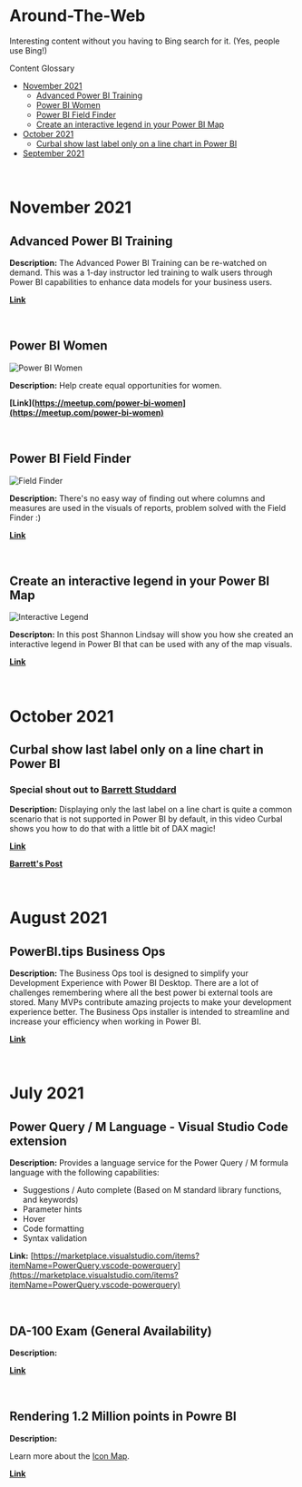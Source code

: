 # Around-The-Web
Interesting content without you having to Bing search for it. (Yes, people use Bing!)

Content Glossary

- [November 2021](#November-2021)
  - [Advanced Power BI Training](#Advanced-Power-BI-Training)
  - [Power BI Women](#Power-BI-Women)
  - [Power BI Field Finder](#Power-BI-Field-Finder)
  - [Create an interactive legend in your Power BI Map](#Create-an-interactive-legend-in-your-Power-BI-Map)
- [October 2021](#October-2021)
  - [Curbal show last label only on a line chart in Power BI](#Curbal-show-last-label-only-on-a-line-chart-in-Power-BI)
- [September 2021](#September-2021)
</br>

# November 2021

## Advanced Power BI Training
**Description:** The Advanced Power BI Training can be re-watched on demand. This was a 1-day instructor led training to walk users through Power BI capabilities to enhance data models for your business users.

**[Link](https://aka.ms/PBITraining12102020)**

</br>


## Power BI Women
![Power BI Women](https://secure.meetupstatic.com/photos/event/7/f/6/4/600_494252612.jpeg)

**Description:** Help create equal opportunities for women.

**[Link](https://meetup.com/power-bi-women](https://meetup.com/power-bi-women)**

</br>


## Power BI Field Finder
![Field Finder](https://stephtbruno.files.wordpress.com/2020/11/image-5.png)

**Description:** There's no easy way of finding out where columns and measures are used in the visuals of reports, problem solved with the Field Finder :)

**[Link](https://data-witches.com/2020/11/17/power-bi-field-finder/)**

</br>

## Create an interactive legend in your Power BI Map
![Interactive Legend](https://stephtbruno.files.wordpress.com/2020/10/2020-10-24_20-42-58.gif)

**Descripton:** In this post Shannon Lindsay will show you how she created an interactive legend in Power BI that can be used with any of the map visuals.

**[Link](https://data-witches.com/2020/10/24/create-an-interactive-legend-in-your-power-bi-map/)**

</br>

# October 2021

## Curbal show last label only on a line chart in Power BI

### Special shout out to [Barrett Studdard](https://datastud.dev)

**Description:** Displaying only the last label on a line chart is quite a common scenario that is not supported in Power BI by default, in this video Curbal shows you how to do that with a little bit of DAX magic!

**[Link](https://www.youtube.com/watch?v=tGL7C2gLOsE)**

**[Barrett's Post](https://datastud.dev/posts/power-bi-line-start-end-labels)**

</br>

# August 2021

## PowerBI.tips Business Ops
**Description:** The Business Ops tool is designed to simplify your Development Experience with Power BI Desktop. There are a lot of challenges remembering where all the best power bi external tools are stored.  Many MVPs contribute amazing projects to make your development experience better.  The Business Ops installer is intended to streamline and increase your efficiency when working in Power BI.

**[Link](https://powerbi.tips/product/business-ops-beta/)**

</br>

# July 2021

## Power Query / M Language - Visual Studio Code extension
**Description:** Provides a language service for the Power Query / M formula language with the following capabilities:

- Suggestions / Auto complete (Based on M standard library functions, and keywords)
- Parameter hints
- Hover
- Code formatting
- Syntax validation

**Link:** [https://marketplace.visualstudio.com/items?itemName=PowerQuery.vscode-powerquery](https://marketplace.visualstudio.com/items?itemName=PowerQuery.vscode-powerquery)

</br>

## DA-100 Exam (General Availability)
**Description:** 

**[Link](https://docs.microsoft.com/en-us/learn/certifications/exams/da-100)**

</br>

## Rendering 1.2 Million points in Powre BI
**Description:** 

Learn more about the [Icon Map](http://icon-map.com).

**[Link](https://datamonkeysite.com/2020/07/06/rendering-1-2-million-points-in-powerbi-using-icon-map/)**

</br>
